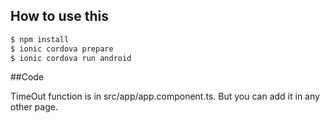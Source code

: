 ## How to use this 

```bash
$ npm install
$ ionic cordova prepare
$ ionic cordova run android
```
##Code

TimeOut function is in src/app/app.component.ts. But you can add it in any other page.